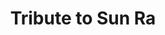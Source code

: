 ---
pid: CH344
title: Tribute to Sun Ra
location_transcription: Germantown
zipcode: '19143'
outside_phl: 
neighborhood: University City
age: '33'
age_range: 30-39
instagram: 
image_file_name: CH_344.jpg
proposal_transcription: 
topic: Figure,Music,Philadelphia
topic_summary: 0, 0, 0
type: Other No Form
keywords_other: 
credit: Alissa C.
image_labels: A planet with an orbit.
twitter: 
facebook: 
permalink: "/monuments/ch344/"
layout: item-page
---